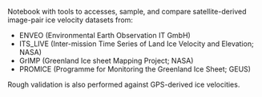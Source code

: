 Notebook with tools to accesses, sample, and compare satellite-derived image-pair ice velocity datasets from:
- ENVEO (Environmental Earth Observation IT GmbH)
- ITS_LIVE (Inter-mission Time Series of Land Ice Velocity and Elevation; NASA)
- GrIMP (Greenland Ice sheet Mapping Project; NASA)
- PROMICE (Programme for Monitoring the Greenland Ice Sheet; GEUS)

Rough validation is also performed against GPS-derived ice velocities.